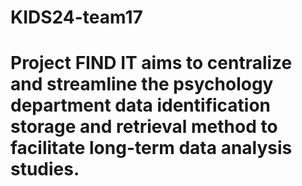 # KIDS24-team17
# Project FIND IT aims to centralize and streamline the psychology department data identification storage and retrieval method to facilitate long-term data analysis studies.
